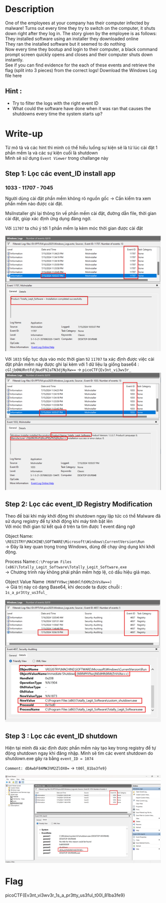 
# Description

One of the employees at your company has their computer infected by malware! Turns out every time they try to switch on the computer, it shuts down right after they log in. The story given by the employee is as follows:  
They installed software using an installer they downloaded online    
They ran the installed software but it seemed to do nothing    
Now every time they bootup and login to their computer, a black command prompt screen quickly opens and closes and their computer shuts down instantly.  
See if you can find evidence for the each of these events and retrieve the flag (split into 3 pieces) from the correct logs!
Download the Windows Log file here  
## Hint :   
  - Try to filter the logs with the right event ID    
  - What could the software have done when it was ran that causes the shutdowns every time the system starts up?  

# Write-up

Từ mô tả và các hint thì mình có thể hiểu luồng sự kiện sẽ là từ lúc cài đặt 1 phần mềm lạ và các sự kiện cuối là shutdown  
Mình sẽ sử dụng `Event Viewer` trong challange này 

## Step 1: Lọc các event_ID install app

### 1033 - 11707 - 7045

Người dùng cài đặt phần mềm không rõ nguồn gốc → Cần kiểm tra xem phần mềm nào được cài đặt.  
  
MsiInstaller ghi lại thông tin về phần mềm cài đặt, đường dẫn file, thời gian cài đặt, giúp xác định ứng dụng đáng ngờ.   
  
Với `11707` ta chú ý tới 1 phần mềm lạ kèm móc thời gian được cài đặt 

![Image 1](image4.png)

Với `1033` tiếp tục dựa vào móc thời gian từ `11707` ta xác định được việc cài đặt phần mềm này được ghi lại kèm với 1 dữ liệu lạ giống base64 : `cGljb0NURntFdjNudF92aTN3djNyXw==` -> `picoCTF{Ev3nt_vi3wv3r_`  
![Image 2](image5.png)  

## Step 2: Lọc các event_ID Registry Modification

Theo đề bài khi máy khởi động thì shutdown ngay lập tức có thể Malware đã sử dụng registry để tự khởi động khi máy tính bật lên    
Với móc thời gian từ kết quả ở trên ta tìm được 1 event đáng ngờ   
  
Object Name: `\REGISTRY\MACHINE\SOFTWARE\Microsoft\Windows\CurrentVersion\Run`  
-> Đây là key quan trọng trong Windows, dùng để chạy ứng dụng khi khởi động.  
  
Process Name:`C:\Program Files (x86)\Totally_Legit_Software\Totally_Legit_Software.exe`  
-> Chương trình này không phải phần mềm hợp lệ, có dấu hiệu giả mạo.  
  
Object Value Name `(MXNfYV9wcjN0dHlfdXMzZnVsXw==)`  
-> Giá trị này có dạng Base64, khi decode ta được chuỗi : `1s_a_pr3tty_us3ful_`

![Image 3](image6.png)  

## Step 3 : Lọc các event_ID shutdown

Hiện tại mình đã xác định được phần mềm này tạo key trong registry để tự động shutdown ngay khi đăng nhập. Mình sẽ tìm các event shutdown do shutdown.exe gây ra bằng `event_ID = 1074`  

`Comment: dDAwbF84MWJhM2ZlOX0=`  ->   `t00l_81ba3fe9}` 

![Image 3](image2.png)
# Flag
picoCTF{Ev3nt_vi3wv3r_1s_a_pr3tty_us3ful_t00l_81ba3fe9}


